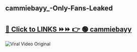 
 ## cammiebayy_-Only-Fans-Leaked

# <h2><a href="https://clipsfans.com/cammiebayy_&ref=git">🔗 Click to LINKS ⏩⏩ 👉 🟢 cammiebayy  </a></h2>

<a href="https://clipsfans.com/cammiebayy_&ref=git" rel="nofollow" data-target="animated-image.originalLink"><img src="https://i.ibb.co.com/xMMVF88/686577567.gif" alt="Viral Video Original" style="max-width: 100%; display: inline-block;" data-target="animated-image.originalImage"></a>
